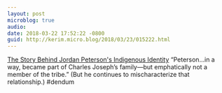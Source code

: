 ```yaml
---
layout: post
microblog: true
audio: 
date: 2018-03-22 17:52:22 -0800
guid: http://kerim.micro.blog/2018/03/23/015222.html
---
```

[The Story Behind Jordan Peterson's Indigenous Identity](https://thewalrus.ca/the-story-behind-jordan-petersons-indigenous-identity/#.WrRZxyynWJE.twitter) “Peterson…in a way, became part of Charles Joseph’s family—but emphatically not a member of the tribe.” (But he continues to mischaracterize that relationship.) #dendum

